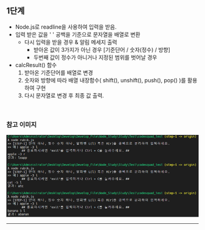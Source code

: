 ## 1단계
* Node.js로 readline을 사용하여 입력을 받음.
* 입력 받은 값을 ' ' 공백을 기준으로 문자열을 배열로 변환
    * 다시 입력을 받을 경우 & 알림 메세지 출력
        * 받아온 값이 3가지가 아닌 경우 [기준단어 / 숫자(정수) / 방향]
        * 두번째 값이 정수가 아니거나 지정된 범위를 벗어날 경우         
* calcResult() 함수
    1. 받아온 기준단어를 배열로 변경
    2. 숫자와 방향에 따라 배열 내장함수( shift(), unshift(), push(), pop() )를 활용하여 구현
    3. 다시 문자열로 변경 후 최종 값 출력.
<br/>

### 참고 이미지
![STEP1](./img/step1.png)

<hr/>